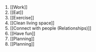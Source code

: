
1. [[Work]]
2. [[Eat]]
3. [[Exercise]]
4. [[Clean living space]]
5. [[Connect with people (Relationships)]]
6. [[Have fun]]
8. [[Planning]]
9. [[Planning]]



